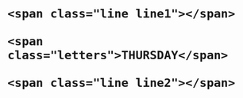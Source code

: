 <h1 class="ml1">

  <span class="text-wrapper">

    <span class="line line1"></span>

    <span class="letters">THURSDAY</span>

    <span class="line line2"></span>

  </span>

</h1>

<script src="https://cdnjs.cloudflare.com/ajax/libs/animejs/2.0.2/anime.min.js"></script>

